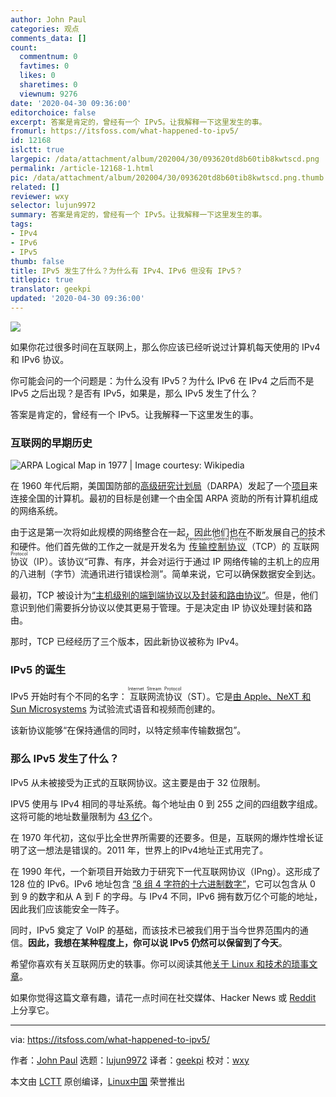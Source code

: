 ```yaml
---
author: John Paul
categories: 观点
comments_data: []
count:
  commentnum: 0
  favtimes: 0
  likes: 0
  sharetimes: 0
  viewnum: 9276
date: '2020-04-30 09:36:00'
editorchoice: false
excerpt: 答案是肯定的，曾经有一个 IPv5。让我解释一下这里发生的事。
fromurl: https://itsfoss.com/what-happened-to-ipv5/
id: 12168
islctt: true
largepic: /data/attachment/album/202004/30/093620td8b60tib8kwtscd.png
permalink: /article-12168-1.html
pic: /data/attachment/album/202004/30/093620td8b60tib8kwtscd.png.thumb.jpg
related: []
reviewer: wxy
selector: lujun9972
summary: 答案是肯定的，曾经有一个 IPv5。让我解释一下这里发生的事。
tags:
- IPv4
- IPv6
- IPv5
thumb: false
title: IPv5 发生了什么？为什么有 IPv4、IPv6 但没有 IPv5？
titlepic: true
translator: geekpi
updated: '2020-04-30 09:36:00'
---
```


![](/data/attachment/album/202004/30/093620td8b60tib8kwtscd.png)


如果你花过很多时间在互联网上，那么你应该已经听说过计算机每天使用的 IPv4 和 IPv6 协议。


你可能会问的一个问题是：为什么没有 IPv5？为什么 IPv6 在 IPv4 之后而不是 IPv5 之后出现？是否有 IPv5，如果是，那么 IPv5 发生了什么？


答案是肯定的，曾经有一个 IPv5。让我解释一下这里发生的事。


### 互联网的早期历史


![ARPA Logical Map in 1977 | Image courtesy: Wikipedia](/data/attachment/album/202004/30/093657hffmkfva14zfiudv.png)


在 1960 年代后期，美国国防部的[高级研究计划局](https://en.wikipedia.org/wiki/DARPA)（DARPA）发起了一个[项目](https://en.wikipedia.org/wiki/ARPANET)来连接全国的计算机。最初的目标是创建一个由全国 ARPA 资助的所有计算机组成的网络系统。


由于这是第一次将如此规模的网络整合在一起，因此他们也在不断发展自己的技术和硬件。他们首先做的工作之一就是开发名为<ruby> <a href="https://en.wikipedia.org/wiki/Transmission_Control_Protocol">  传输控制协议 </a> <rt>  Transmission Control Protocol </rt></ruby>（TCP）的<ruby> 互联网协议 <rt>  Internet Protocol </rt></ruby>（IP）。该协议“可靠、有序，并会对运行于通过 IP 网络传输的主机上的应用的八进制（字节）流通讯进行错误检测”。简单来说，它可以确保数据安全到达。


最初，TCP 被设计为[“主机级别的端到端协议以及封装和路由协议”](https://fcw.com/articles/2006/07/31/what-ever-happened-to-ipv5.aspx)。但是，他们意识到他们需要拆分协议以使其更易于管理。于是决定由 IP 协议处理封装和路由。


那时，TCP 已经经历了三个版本，因此新协议被称为 IPv4。


### IPv5 的诞生


IPv5 开始时有个不同的名字：<ruby> 互联网流协议 <rt>  Internet Stream Protocol </rt></ruby>（ST）。它是[由 Apple、NeXT 和 Sun Microsystems](https://www.lifewire.com/what-happened-to-ipv5-3971327) 为试验流式语音和视频而创建的。


该新协议能够“在保持通信的同时，以特定频率传输数据包”。


### 那么 IPv5 发生了什么？


IPv5 从未被接受为正式的互联网协议。这主要是由于 32 位限制。


IPV5 使用与 IPv4 相同的寻址系统。每个地址由 0 到 255 之间的四组数字组成。这将可能的地址数量限制为 [43 亿](https://www.lifewire.com/what-happened-to-ipv5-3971327)个。


在 1970 年代初，这似乎比全世界所需要的还要多。但是，互联网的爆炸性增长证明了这一想法是错误的。2011 年，世界上的IPv4地址正式用完了。


在 1990 年代，一个新项目开始致力于研究下一代互联网协议（IPng）。这形成了 128 位的 IPv6。IPv6 地址包含 [“8 组 4 字符的十六进制数字”](https://www.lifewire.com/what-happened-to-ipv5-3971327)，它可以包含从 0 到 9 的数字和从 A 到 F 的字母。与 IPv4 不同，IPv6 拥有数万亿个可能的地址，因此我们应该能安全一阵子。


同时，IPv5 奠定了 VoIP 的基础，而该技术已被我们用于当今世界范围内的通信。**因此，我想在某种程度上，你可以说 IPv5 仍然可以保留到了今天**。


希望你喜欢有关互联网历史的轶事。你可以阅读其他[关于 Linux 和技术的琐事文章](https://itsfoss.com/category/story/)。


如果你觉得这篇文章有趣，请花一点时间在社交媒体、Hacker News 或 [Reddit](https://reddit.com/r/linuxusersgroup) 上分享它。




---


via: <https://itsfoss.com/what-happened-to-ipv5/>


作者：[John Paul](https://itsfoss.com/author/john/) 选题：[lujun9972](https://github.com/lujun9972) 译者：[geekpi](https://github.com/geekpi) 校对：[wxy](https://github.com/wxy)


本文由 [LCTT](https://github.com/LCTT/TranslateProject) 原创编译，[Linux中国](https://linux.cn/) 荣誉推出